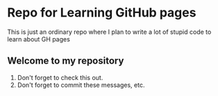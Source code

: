 # Repo for Learning GitHub pages
This is just an ordinary repo where I plan to write a lot of stupid code to learn about GH pages

## Welcome to my repository
1. Don't forget to check this out.
2. Don't forget to commit these messages, etc.
